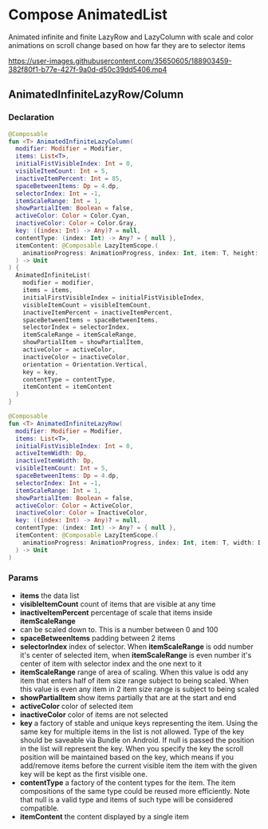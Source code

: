 # Compose AnimatedList

Animated infinite and finite LazyRow and LazyColumn with scale and color animations on scroll change
based on how far they are to selector items


https://user-images.githubusercontent.com/35650605/188903459-382f80f1-b77e-427f-9a0d-d50c39dd5406.mp4


## AnimatedInfiniteLazyRow/Column

### Declaration

```kotlin
@Composable
fun <T> AnimatedInfiniteLazyColumn(
  modifier: Modifier = Modifier,
  items: List<T>,
  initialFistVisibleIndex: Int = 0,
  visibleItemCount: Int = 5,
  inactiveItemPercent: Int = 85,
  spaceBetweenItems: Dp = 4.dp,
  selectorIndex: Int = -1,
  itemScaleRange: Int = 1,
  showPartialItem: Boolean = false,
  activeColor: Color = Color.Cyan,
  inactiveColor: Color = Color.Gray,
  key: ((index: Int) -> Any)? = null,
  contentType: (index: Int) -> Any? = { null },
  itemContent: @Composable LazyItemScope.(
    animationProgress: AnimationProgress, index: Int, item: T, height: Dp
  ) -> Unit
) {
  AnimatedInfiniteList(
    modifier = modifier,
    items = items,
    initialFirstVisibleIndex = initialFistVisibleIndex,
    visibleItemCount = visibleItemCount,
    inactiveItemPercent = inactiveItemPercent,
    spaceBetweenItems = spaceBetweenItems,
    selectorIndex = selectorIndex,
    itemScaleRange = itemScaleRange,
    showPartialItem = showPartialItem,
    activeColor = activeColor,
    inactiveColor = inactiveColor,
    orientation = Orientation.Vertical,
    key = key,
    contentType = contentType,
    itemContent = itemContent
  )
}
```

```kotlin
@Composable
fun <T> AnimatedInfiniteLazyRow(
  modifier: Modifier = Modifier,
  items: List<T>,
  initialFistVisibleIndex: Int = 0,
  activeItemWidth: Dp,
  inactiveItemWidth: Dp,
  visibleItemCount: Int = 5,
  spaceBetweenItems: Dp = 4.dp,
  selectorIndex: Int = -1,
  itemScaleRange: Int = 1,
  showPartialItem: Boolean = false,
  activeColor: Color = ActiveColor,
  inactiveColor: Color = InactiveColor,
  key: ((index: Int) -> Any)? = null,
  contentType: (index: Int) -> Any? = { null },
  itemContent: @Composable LazyItemScope.(
    animationProgress: AnimationProgress, index: Int, item: T, width: Dp
  ) -> Unit
) 
```

### Params

* **items** the data list
* **visibleItemCount** count of items that are visible at any time
* **inactiveItemPercent** percentage of scale that items inside **itemScaleRange**
* can be scaled down to. This is a number between 0 and 100
* **spaceBetweenItems** padding between 2 items
* **selectorIndex** index of selector. When **itemScaleRange** is odd number it's center of selected
  item, when **itemScaleRange** is even number it's center of item with selector index and the one
  next to it
* **itemScaleRange** range of area of scaling. When this value is odd any item that enters half of
  item size range subject to being scaled. When this value is even any item in 2 item size range is
  subject to being scaled
* **showPartialItem** show items partially that are at the start and end
* **activeColor** color of selected item
* **inactiveColor** color of items are not selected
* **key** a factory of stable and unique keys representing the item. Using the same key for multiple
  items in the list is not allowed. Type of the key should be saveable via Bundle on Android. If
  null is passed the position in the list will represent the key. When you specify the key the
  scroll position will be maintained based on the key, which means if you add/remove items before
  the current visible item the item with the given key will be kept as the first visible one.
* **contentType** a factory of the content types for the item. The item compositions of the same
  type could be reused more efficiently. Note that null is a valid type and items of such type will
  be considered compatible.
* **itemContent** the content displayed by a single item
